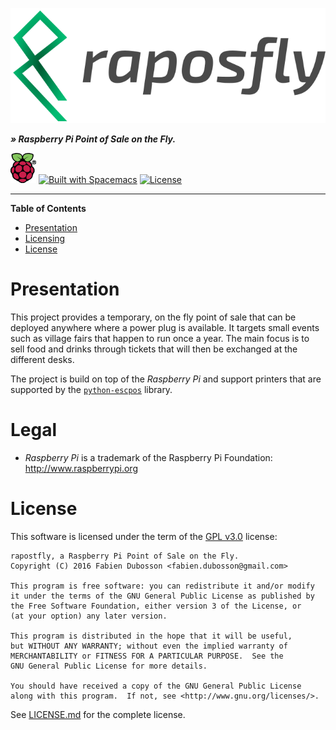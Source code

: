 ![logo][]

_**» Raspberry Pi Point of Sale on the Fly.**_

![raspberry_logo][]
[![Built with Spacemacs](https://cdn.rawgit.com/syl20bnr/spacemacs/442d025779da2f62fc86c2082703697714db6514/assets/spacemacs-badge.svg)](http://spacemacs.org)
[![License](https://img.shields.io/badge/license-GPLv3-blue.svg)][LICENSE.md]



-----

<!-- markdown-toc start - Don't edit this section. Run M-x markdown-toc-generate-toc again -->

**Table of Contents**

- [Presentation](#presentation)
- [Licensing](#licensing)
- [License](#license)

<!-- markdown-toc end -->

# Presentation

This project provides a temporary, on the fly point of sale that can be deployed
anywhere where a power plug is available. It targets small events such as
village fairs that happen to run once a year. The main focus is to sell food and
drinks through tickets that will then be exchanged at the different desks.

The project is build on top of the _Raspberry Pi_ and support printers that are
supported by
the [`python-escpos`](https://github.com/python-escpos/python-escpos) library.


# Legal

- _Raspberry Pi_ is a trademark of the Raspberry Pi Foundation:
  http://www.raspberrypi.org

# License

This software is licensed under the term of the [GPL v3.0][] license:

    rapostfly, a Raspberry Pi Point of Sale on the Fly.
    Copyright (C) 2016 Fabien Dubosson <fabien.dubosson@gmail.com>

    This program is free software: you can redistribute it and/or modify
    it under the terms of the GNU General Public License as published by
    the Free Software Foundation, either version 3 of the License, or
    (at your option) any later version.

    This program is distributed in the hope that it will be useful,
    but WITHOUT ANY WARRANTY; without even the implied warranty of
    MERCHANTABILITY or FITNESS FOR A PARTICULAR PURPOSE.  See the
    GNU General Public License for more details.

    You should have received a copy of the GNU General Public License
    along with this program.  If not, see <http://www.gnu.org/licenses/>.

See [LICENSE.md][] for the complete license.

[logo]:           resources/images/logo.png
[raspberry_logo]: resources/images/raspberry_logo.png
[semver]:         http://semver.org/spec/v2.0.0.html
[LICENSE.md]:     LICENSE.md
[GPL v3.0]:       https://www.gnu.org/licenses/gpl-3.0.html
